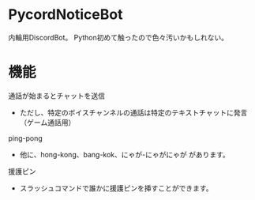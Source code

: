 # PycordNoticeBot
内輪用DiscordBot。
Python初めて触ったので色々汚いかもしれない。

# 機能
通話が始まるとチャットを送信
* ただし、特定のボイスチャンネルの通話は特定のテキストチャットに発言（ゲーム通話用）

ping-pong
* 他に、hong-kong、bang-kok、にゃが-にゃがにゃが があります。

援護ピン
* スラッシュコマンドで誰かに援護ピンを挿すことができます。